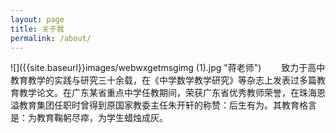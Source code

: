 ```yaml
---
layout: page
title: 关于我
permalink: /about/
---
```

![]({{site.baseurl}}images/webwxgetmsgimg (1).jpg "蒋老师")
&emsp;&emsp;致力于高中教育教学的实践与研究三十余载，在《中学数学教学研究》等杂志上发表过多篇教育教学论文。在广东某省重点中学任教期间，荣获广东省优秀教师荣誉，在珠海恩溢教育集团任职时曾得到原国家教委主任朱开轩的称赞：后生有为。其教育格言是：为教育鞠躬尽瘁，为学生蜡烛成灰。

